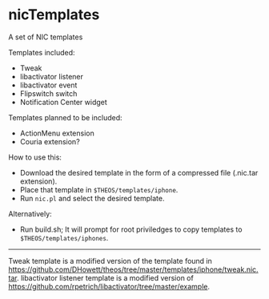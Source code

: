nicTemplates
============

A set of NIC templates

Templates included:
- Tweak
- libactivator listener
- libactivator event
- Flipswitch switch
- Notification Center widget

Templates planned to be included:
- ActionMenu extension
- Couria extension?

How to use this:
- Download the desired template in the form of a compressed file (.nic.tar extension).
- Place that template in `$THEOS/templates/iphone`.
- Run `nic.pl` and select the desired template.

Alternatively:
- Run build.sh; It will prompt for root priviledges to copy templates to `$THEOS/templates/iphones`.

------------
Tweak template is a modified version of the template found in https://github.com/DHowett/theos/tree/master/templates/iphone/tweak.nic.tar.
libactivator listener template is a modified version of https://github.com/rpetrich/libactivator/tree/master/example.
